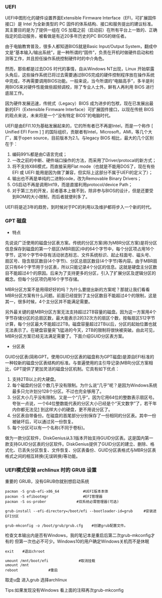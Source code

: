 ### UEFIUEFI中图形化的硬件设置界面Extensible Firmware Interface（EFI，可扩展固件接口）是 Intel 为全新类型的 PC 固件的体系结构、接口和服务提出的建议标准。其主要目的是为了提供一组在 OS 加载之前（启动前）在所有平台上一致的、正确指定的启动服务，被看做是有近20多年历史的PC BIOS的继任者。 由于电脑教育普及，很多人都知道BIOS就是Basic Input/Output System，翻成中文是“基本输入/输出系统”，是一种所谓的“固件”，负责在开机时做硬件启动和检测等工作，并且担任操作系统控制硬件时的中介角色。 然而，那些都是过去DOS 时代的事情，自从Windows NT出现，Linux 开始崭露头角后，这些操作系统已将过去需要通过BIOS完成的硬件控制程序放在操作系统中完成，不再需要调用BIOS功能。一般来说，当今所谓的“电脑高手”，多半是利用BIOS来对硬件性能做些超频调校，除了专业人士外，鲜有人再利用 BIOS 进行底层工作。 因为硬件发展迅速，传统式（Legacy）BIOS 成为进步的包袱，现在已发展出最新的EFI（Extensible Firmware Interface）可扩展固件接口，以现在传统 BIOS 的观点来说，未来将是一个“没有特定 BIOS”的电脑时代。 UEFI是由EFI1.10为基础发展起来的，它的所有者已不再是Intel，而是一个称作 [ Unified EFI Form ] [1] 的国际组织，贡献者有Intel，Microsoft，AMI，等几个大厂，属于open source，目前版本为2.1。与legacy BIOS 相比，最大的几个区别在于： 1. 编码99%都是由C语言完成； 2. 一改之前的中断、硬件端口操作的方法，而采用了Driver/protocal的新方式； 3. 将不支持X86模式，而直接采用Flat mode（也就是不能用DOS了，现在有些 EFI 或 UEFI 能用是因为做了兼容，但实际上这部分不属于UEFI的定义了）； 4. 输出也不再是单纯的二进制code，改为Removable Binary Drivers； 5. OS启动不再是调用Int19，而是直接利用protocol/device Path； 6. 对于第三方的开发，前者基本上做不到，除非参与BIOS的设计，但是还要受到ROM的大小限制，而后者就便利多了。 UEFI将是近3年的趋势，到时候对于PC的利用以及维护都将步入一个新的时代。 ### GPT 磁盘+   特点先说说广泛使用的磁盘分区表方案。传统的分区方案(称为MBR分区方案)是将分区信息保存到磁盘的第一个扇区(MBR扇区)中的64个字节中，每个分区项占用16个字节，这16个字节中存有活动状态标志、文件系统标识、起止柱面号、磁头号、扇区号、隐含扇区数目(4个字节)、分区总扇区数目(4个字节)等内容。由于MBR扇区只有64个字节用于分区表，所以只能记录4个分区的信息。这就是硬盘主分区数目不能超过4个的原因。后来为了支持更多的分区，引入了扩展分区及逻辑分区的概念。但每个分区项仍用16个字节存储。MBR分区方案不是用得好好的吗？为什么要提出新的方案呢？那就让我们看看MBR分区方案有什么问题。前面已经提到了主分区数目不能超过4个的限制，这是其一，很多时候，4个主分区并不能满足需要。另外最关键的是MBR分区方案无法支持超过2TB容量的磁盘。因为这一方案用4个字节存储分区的总扇区数，最大能表示2的32次方的扇区个数，按每扇区512字节计算，每个分区最大不能超过2TB。磁盘容量超过2TB以后，分区的起始位置也就无法表示了。在硬盘容量突飞猛进的今天，2TB的限制将很快被突破。由此可见，MBR分区方案已经无法满足需要了。下面介绍GUID分区表方案。+   分区表GUID分区表(简称GPT。使用GUID分区表的磁盘称为GPT磁盘)是源自EFI标准的一种较新的磁盘分区表结构的标准。与普遍使用的主引导记录(MBR)分区方案相比，GPT提供了更加灵活的磁盘分区机制。它具有如下优点：1. 支持2TB以上的大硬盘。2. 每个磁盘的分区个数几乎没有限制。为什么说“几乎”呢？是因为Windows系统最多只允许划分128个分区。不过也完全够用了。3. 分区大小几乎没有限制。又是一个“几乎”。因为它用64位的整数表示扇区号。夸张一点说，一个64位整数能代表的分区大小已经是个“天文数字”了，若干年内你都无法见[1]  到这样大小的硬盘，更不用说分区了。4. 分区表自带备份。在磁盘的首尾部分分别保存了一份相同的分区表。其中一份被破坏后，可以通过另一份恢复。5. 每个分区可以有一个名称(不同于卷标)。做为一款分区软件，DiskGenius从3.1版本开始支持GUID分区表。这是国内第一款支持GUID分区表的分区软件。DiskGenius提供了GUID分区的建立、删除、格式化、已丢失分区恢复、文件恢复、分区表备份、GUID分区表格式与MBR分区表格式之间的相互转换(无误转换)等功能。### UEFI模式安装 archlinux 时的 GRUB 设置重要的 GRUB，没有GRUB你就别想启动系统	pacman -S grub-efi-x86_64           #UEFI版本本体	pacman -S efibootmgr                #EFI管理器	pacman -S os-prober              #双系统必需管理器(可选)	grub-install --efi-directory=/boot/efi --bootloader-id=grub 	#安装进EFI分区	grub-mkconfig -o /boot/grub/grub.cfg	#创建grub配置文件。	检查文本输出内是否有Windows，我的笔记本是重启后第二次grub-mkconfig才有的 但第一次也必不可少。Windows10的用户确定Windows关机而不是休眠	exit	#退出chroot	umount /mnt/boot/efi              #取消挂载	umount /mnt	reboot              #重启 取走u盘 进入grub 选择archlinux Tips:如果发现没有Windows 看上面的注释再次grub-mkconfig[1]: http://www.uefi.org "UEFI"
